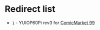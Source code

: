 # Redirect list

* `1` - YUIOP60Pi rev3 for [ComicMarket 99](https://www.comiket.co.jp/info-a/C99A/C99Ainfo.html)
